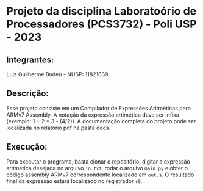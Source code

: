 # Projeto da disciplina Laboratoório de Processadores (PCS3732) - Poli USP - 2023

## Integrantes:

Luiz Guilherme Budeu - NUSP: 11821639

## Descrição:

Esse projeto consiste em um Compilador de Expressões Aritméticas para ARMv7 Assembly. A notação da expressão artimética deve ser infixa (exemplo: 1 + 2 \* 3 - (4/2)). A documentação completa do projeto pode ser localizada no relatório pdf na pasta docs.

## Execução:

Para executar o programa, basta clonar o repositório, digitar a expressão aritmética desejada no arquivo `in.txt`, rodar o arquivo `main.py`
e obter o código assembly ARMv7 correspondente localizado em `out.s`. O resultado final da expressão estará localizado no registrador `r0`.
